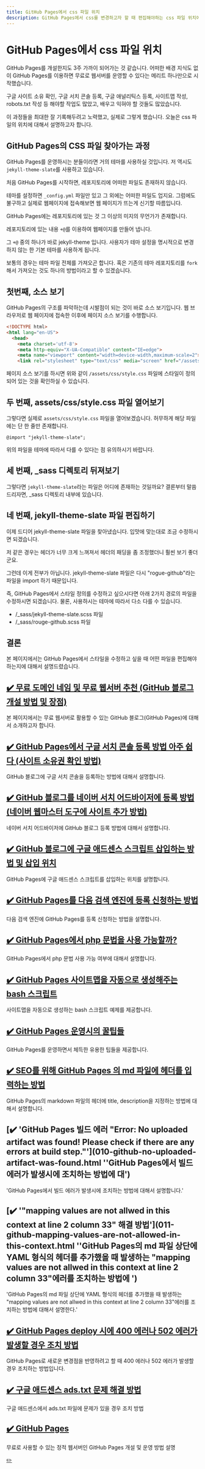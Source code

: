 ```yaml
---
title: GitHub Pages에서 css 파일 위치
description: GitHub Pages에서 css를 변경하고자 할 때 편집해야하는 css 파일 위치에 대해서 설명합니다.
---
```



GitHub Pages에서 css 파일 위치
===


GitHub Pages를 개설한지도 3주 가까이 되어가는 것 같습니다. 
어떠한 배경 지식도 없이 GitHub Pages를 이용하면 
무료로 웹서버를 운영할 수 있다는 메리트 하나만으로 시작했습니다. 


구글 사이트 소유 확인, 구글 서치 콘솔 등록, 구글 애널리틱스 등록, 
사이트맵 작성, robots.txt 작성 등 해야할 작업도 많았고, 
배우고 익혀야 할 것들도 많았습니다. 


이 과정들을 최대한 잘 기록해두려고 노력했고, 실제로 그렇게 했습니다. 
오늘은 css 파일의 위치에 대해서 설명하고자 합니다. 


GitHub Pages의 CSS 파일 찾아가는 과정
---


GitHub Pages를 운영하시는 분들이라면 거의 테마를 사용하실 것입니다. 
저 역시도 <code>jekyll-theme-slate</code>를 사용하고 있습니다. 


처음 GitHub Pages를 시작하면, 레포지토리에 어떠한 파일도 존재하지 않습니다. 

테마를 설정하면 <code>\_config.yml</code> 파일만 있고 그 외에는 어떠한 파일도 업지요. 
그럼에도 불구하고 실제로 웹페이지에 접속해보면 웹 페이지가 뜨는게 신기할 따름입니다. 


GitHub Pages에는 레포지토리에 있는 것 그 이상의 미지의 무언가가 존재합니다. 

레포지토리에 있는 내용 <code>+@</code>를 이용하여 웹페이지를 만들어 냅니다. 


그 <code>+@</code> 중의 하나가 바로 jekyll-theme 입니다. 
사용자가 테마 설정을 명시적으로 변경하지 않는 한 기본 테마를 사용하게 됩니다. 


보통의 경우는 테마 파일 전체를 가져오곤 합니다. 
혹은 기존의 테마 레포지토리를 <code>fork</code>해서 가져오는 것도 
하나의 방법이라고 할 수 있겠습니다. 


첫번째, 소스 보기
---


GitHub Pages의 구조를 파악하는데 시발점이 되는 것이 바로 소스 보기입니다. 
웹 브라우저로 웹 페이지에 접속한 이후에 페이지 소스 보기를 수행합니다. 


```html
<!DOCTYPE html>
<html lang="en-US">
  <head>
    <meta charset='utf-8'>
    <meta http-equiv="X-UA-Compatible" content="IE=edge">
    <meta name="viewport" content="width=device-width,maximum-scale=2">
    <link rel="stylesheet" type="text/css" media="screen" href="/assets/css/style.css?v=3f29457c4cd54348a5f421c89bdcaa7095ed0039">
```


페이지 소스 보기를 하시면 위와 같이 <code>/assets/css/style.css</code> 파일에 스타일이 정의되어 있는 것을 확인하실 수 있습니다. 


두 번째, assets/css/style.css 파일 열어보기
---


그렇다면 실제로 <code>assets/css/style.css</code> 파일을 열어보겠습니다. 
허무하게 해당 파일에는 단 한 줄만 존재합니다. 


```
@import "jekyll-theme-slate";
```


위의 파일을 테마에 따라서 다를 수 있다는 점 유의하시기 바랍니다. 


세 번째, \_sass 디렉토리 뒤져보기
---


그렇다면 <code>jekyll-theme-slate</code>라는 파일은 어디에 존재하는 것일까요? 
결론부터 말씀드리자면, \_sass 디렉토리 내부에 있습니다. 


네 번째, jekyll-theme-slate 파일 편집하기
---


이제 드디어 jekyll-theme-slate 파일을 찾아냈습니다. 
입맛에 맞는대로 조금 수정하시면 되겠습니다. 


저 같은 경우는 헤더가 너무 크게 느껴져서 
헤더의 패딩을 좀 조정했더니 훨씬 보기 좋더군요. 


그런데 이게 전부가 아닙니다. 
jekyll-theme-slate 파일은 다시 "rogue-github"라는 파일을 import 하기 때문입니다. 

즉, GitHub Pages에서 스타일 정의를 수정하고 싶으시다면 
아래 2가지 경로의 파일을 수정하시면 되겠습니다. 
물론, 사용하시는 테마에 따라서 다소 다를 수 있습니다. 

- /\_sass/jekyll-theme-slate.scss 파일
- /\_sass/rouge-github.scss 파일



결론
---


본 페이지에서는 GitHub Pages에서 스타일을 수정하고 싶을 때 
어떤 파일을 편집해야 하는지에 대해서 설명드렸습니다. 







[✔️  무료 도메인 네임 및 무료 웹서버 추천 (GitHub 블로그 개설 방법 및 장점)](001_advantage_of_github_blog.html '본 페이지에서는 무료 웹서버로 활용할 수 있는 GitHub 블로그(GitHub Pages)에 대해서 ')
---


본 페이지에서는 무료 웹서버로 활용할 수 있는 GitHub 블로그(GitHub Pages)에 대해서 소개하고자 합니다.


[✔️  GitHub Pages에서 구글 서치 콘솔 등록 방법 아주 쉽다 (사이트 소유권 확인 방법)](002_google_search_console_apply.html 'GitHub 블로그에 구글 서치 콘솔을 등록하는 방법에 ')
---


GitHub 블로그에 구글 서치 콘솔을 등록하는 방법에 대해서 설명합니다.


[✔️  GitHub 블로그를 네이버 서치 어드바이저에 등록 방법 (네이버 웹마스터 도구에 사이트 추가 방법) ](003_naver_search_advisor.html '네이버 서치 어드바이저에 GitHub 블로그 등록 방법에 ')
---


네이버 서치 어드바이저에 GitHub 블로그 등록 방법에 대해서 설명합니다.


[✔️  GitHub 블로그에 구글 애드센스 스크립트 삽입하는 방법 및 삽입 위치](004_google_adsense_github_pages.html 'GitHub Pages에 구글 애드센스 스크립트를 삽입하는 ')
---


GitHub Pages에 구글 애드센스 스크립트를 삽입하는 위치를 설명합니다.


[✔️  GitHub Pages를 다음 검색 엔진에 등록 신청하는 방법](005_add_to_daum_search_engine.html '다음 검색 엔진에 GitHub Pages를 등록 신청하는 ')
---


다음 검색 엔진에 GitHub Pages를 등록 신청하는 방법을 설명합니다.


[✔️  GitHub Pages에서 php 문법을 사용 가능할까?](006.html 'GitHub Pages에서 php 문법 사용 가능 여부에 대')
---


GitHub Pages에서 php 문법 사용 가능 여부에 대해서 설명합니다. 


[✔️  GitHub Pages 사이트맵을 자동으로 생성해주는 bash 스크립트](007.html '사이트맵을 자동으로 생성하는 bash 스크립트 ')
---


사이트맵을 자동으로 생성하는 bash 스크립트 예제를 제공합니다.


[✔️  GitHub Pages 운영시의 꿀팁들](008.html 'GitHub Pages를 운영하면서 체득한 유용한 ')
---


GitHub Pages를 운영하면서 체득한 유용한 팁들을 제공합니다.


[✔️  SEO를 위해 GitHub Pages 의 md 파일에 헤더를 입력하는 방법](009.html 'GitHub Pages의 markdown 파일의 헤더에 title, description을 지정하는 방법에 ')
---


GitHub Pages의 markdown 파일의 헤더에 title, description을 지정하는 방법에 대해서 설명합니다.


[✔️  'GitHub Pages 빌드 에러 \"Error: No uploaded artifact was found! Please check if there are any errors at build step.\"'](010-github-no-uploaded-artifact-was-found.html ''GitHub Pages에서 빌드 에러가 발생시에 조치하는 방법에 대')
---


'GitHub Pages에서 빌드 에러가 발생시에 조치하는 방법에 대해서 설명합니다.'


[✔️  '\"mapping values are not allwed in this context at line 2 column 33\" 해결 방법'](011-github-mapping-values-are-not-allowed-in-this-context.html ''GitHub Pages의 md 파일 상단에 YAML 형식의 헤더를 추가했을 때 발생하는 \"mapping values are not allwed in this context at line 2 column 33\"에러를 조치하는 방법에 ')
---


'GitHub Pages의 md 파일 상단에 YAML 형식의 헤더를 추가했을 때 발생하는 \"mapping values are not allwed in this context at line 2 column 33\"에러를 조치하는 방법에 대해서 설명한다.'


[✔️  GitHub Pages deploy 시에 400 에러나 502 에러가 발생할 경우 조치 방법](013-github-pages-deploy-error-400-502.html 'GitHub Pages로 새로운 변경점을 반영하려고 할 때 400 에러나 502 에러가 발생할 경우 조')
---


GitHub Pages로 새로운 변경점을 반영하려고 할 때 400 에러나 502 에러가 발생할 경우 조치하는 방법입니다.


[✔️  구글 애드센스 ads.txt 문제 해결 방법](014-google-adsense-ads-txt-warning.html '구글 애드센스에서 ads.txt 파일에 문제가 있')
---


구글 애드센스에서 ads.txt 파일에 문제가 있을 경우 조치 방법


[✔️  GitHub Pages](index.html '무료로 사용할 수 있는 정적 웹서버인 GitHub Pages 개설 ')
---


무료로 사용할 수 있는 정적 웹서버인 GitHub Pages 개설 및 운영 방법 설명


[✏️ ](https://www.github.com/boyinblue/boyinblue.github.io/edit/main/002_github_blog/012-github-pages-css-file-path.md '수정하기')

